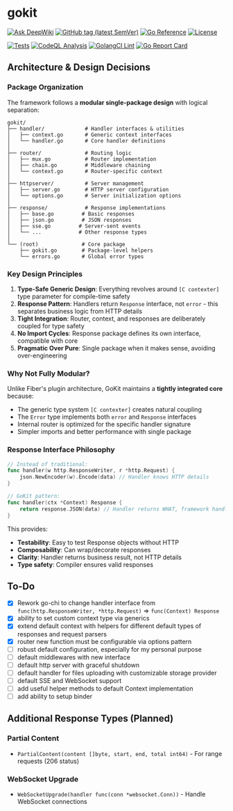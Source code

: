 # gokit

[![Ask DeepWiki](https://deepwiki.com/badge.svg)](https://deepwiki.com/dmitrymomot/gokit)
[![GitHub tag (latest SemVer)](https://img.shields.io/github/tag/dmitrymomot/gokit)](https://github.com/dmitrymomot/gokit/tags)
[![Go Reference](https://pkg.go.dev/badge/github.com/dmitrymomot/gokit.svg)](https://pkg.go.dev/github.com/dmitrymomot/gokit)
[![License](https://img.shields.io/github/license/dmitrymomot/gokit)](https://github.com/dmitrymomot/gokit/blob/main/LICENSE)

[![Tests](https://github.com/dmitrymomot/gokit/actions/workflows/tests.yml/badge.svg)](https://github.com/dmitrymomot/gokit/actions/workflows/tests.yml)
[![CodeQL Analysis](https://github.com/dmitrymomot/gokit/actions/workflows/codeql.yml/badge.svg)](https://github.com/dmitrymomot/gokit/actions/workflows/codeql.yml)
[![GolangCI Lint](https://github.com/dmitrymomot/gokit/actions/workflows/golangci-lint.yml/badge.svg)](https://github.com/dmitrymomot/gokit/actions/workflows/golangci-lint.yml)
[![Go Report Card](https://goreportcard.com/badge/github.com/dmitrymomot/gokit)](https://goreportcard.com/report/github.com/dmitrymomot/gokit)

## Architecture & Design Decisions

### Package Organization

The framework follows a **modular single-package design** with logical separation:

```
gokit/
├── handler/             # Handler interfaces & utilities
│   ├── context.go       # Generic context interfaces
│   └── handler.go       # Core handler definitions
│
├── router/              # Routing logic
│   ├── mux.go           # Router implementation
│   ├── chain.go         # Middleware chaining
│   └── context.go       # Router-specific context
│
├── httpserver/          # Server management
│   ├── server.go        # HTTP server configuration
│   └── options.go       # Server initialization options
│
├── response/            # Response implementations
│   ├── base.go         # Basic responses
│   ├── json.go         # JSON responses
│   ├── sse.go         # Server-sent events
│   └── ...            # Other response types
│
└── (root)              # Core package
    ├── gokit.go        # Package-level helpers
    └── errors.go       # Global error types
```

### Key Design Principles

1. **Type-Safe Generic Design**: Everything revolves around `[C contexter]` type parameter for compile-time safety
2. **Response Pattern**: Handlers return `Response` interface, not `error` - this separates business logic from HTTP details
3. **Tight Integration**: Router, context, and responses are deliberately coupled for type safety
4. **No Import Cycles**: Response package defines its own interface, compatible with core
5. **Pragmatic Over Pure**: Single package when it makes sense, avoiding over-engineering

### Why Not Fully Modular?

Unlike Fiber's plugin architecture, GoKit maintains a **tightly integrated core** because:

- The generic type system `[C contexter]` creates natural coupling
- The `Error` type implements both `error` and `Response` interfaces
- Internal router is optimized for the specific handler signature
- Simpler imports and better performance with single package

### Response Interface Philosophy

```go
// Instead of traditional:
func handler(w http.ResponseWriter, r *http.Request) {
    json.NewEncoder(w).Encode(data) // Handler knows HTTP details
}

// GoKit pattern:
func handler(ctx *Context) Response {
    return response.JSON(data) // Handler returns WHAT, framework handles HOW
}
```

This provides:

- **Testability**: Easy to test Response objects without HTTP
- **Composability**: Can wrap/decorate responses
- **Clarity**: Handler returns business result, not HTTP details
- **Type safety**: Compiler ensures valid responses

## To-Do

- [x] Rework go-chi to change handler interface from `func(http.ResponseWriter, *http.Request)` => `func(Context) Response`
- [x] ability to set custom context type via generics
- [x] extend default context with helpers for different default types of responses and request parsers
- [x] router new function must be configurable via options pattern
- [ ] robust default configuration, especially for my personal purpose
- [ ] default middlewares with new interface
- [ ] default http server with graceful shutdown
- [ ] default handler for files uploading with customizable storage provider
- [ ] default SSE and WebSocket support
- [ ] add useful helper methods to default Context implementation
- [ ] add ability to setup binder

## Additional Response Types (Planned)

### Partial Content

- `PartialContent(content []byte, start, end, total int64)` - For range requests (206 status)

### WebSocket Upgrade

- `WebSocketUpgrade(handler func(conn *websocket.Conn))` - Handle WebSocket connections
